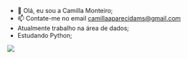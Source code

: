 - 👋 Olá, eu sou a Camilla Monteiro;
- 📫 Contate-me no email camillaaparecidams@gmail.com
- Atualmente trabalho na área de dados;
- Estudando Python;
<picture>
  <source
    srcset="https://github-readme-stats.vercel.app/api?username=Camillamonteiros&show_icons=true&theme=dark&rank_icon=github"
    media="(prefers-color-scheme: dark)"
  />
  <source
    srcset="https://github-readme-stats.vercel.app/api?username=Camillamonteiros&show_icons=true"
    media="(prefers-color-scheme: light), (prefers-color-scheme: no-preference)"
  />
  <img src="https://github-readme-stats.vercel.app/api?username=Camillamonteiros&show_icons=true" />
</picture>
